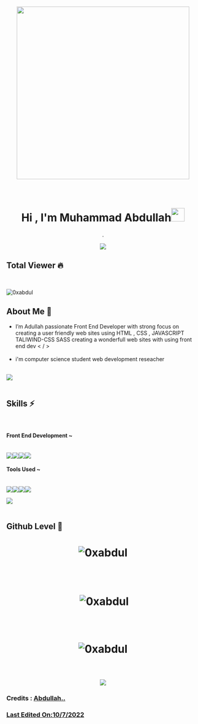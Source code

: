 <h1 align="center"><img src="https://media.giphy.com/media/qgQUggAC3Pfv687qPC/giphy.gif" width="450"></img></h1><br>
<h1 align="center"><b>Hi , I'm Muhammad Abdullah</b><img src="https://media.giphy.com/media/hvRJCLFzcasrR4ia7z/giphy.gif" width="35"></h1>
<p align="center">.
  <p align="center">
  <a href="https://github.com/DenverCoder1/readme-typing-svg"><img src="https://readme-typing-svg.herokuapp.com?font=Time+New+Roman&color=cyan&size=25&center=true&vCenter=true&width=600&height=100&lines=Assalamu+O+Alaikum+Warahmatullah..&hearts;++;Front-End+Developer,;Computer+Science+Student,;Love+to+Learn..,;"></a>
</p>
  
<h2>Total Viewer &#128293;</h2><br><p align="left"> <img src="https://komarev.com/ghpvc/?username=0xabdul&label=Profile%20views&color=0e75b6&style=flat" alt="0xabdul" /> </p>


<h2 align="left">About Me &#128587;</h2>
<ul>
<li>I’m Adullah passionate Front End Developer with strong focus on creating a user friendly web sites using HTML , CSS , JAVASCRIPT TALIWIND-CSS SASS creating a wonderfull web sites with using front end dev < / > </li><br>
  <li>i'm computer science student web development reseacher </li>
  </ul><br>
  <img src="https://user-images.githubusercontent.com/73097560/115834477-dbab4500-a447-11eb-908a-139a6edaec5c.gif"><br><br>
  
  <h2 align="left">Skills &#9889;</h2><br>
  <h4>Front End Development ~</h4><br>
<img src="https://img.shields.io/badge/html5-%23E34F26.svg?style=for-the-badge&logo=html5&logoColor=white"></img><img src="https://img.shields.io/badge/css3-%231572B6.svg?style=for-the-badge&logo=css3&logoColor=white"></img><img src="https://img.shields.io/badge/javascript%20-%23323330.svg?&style=for-the-badge&logo=javascript&logoColor=%23F7DF1E"/><img src="https://img.shields.io/badge/Tailwind-css%20-%230db7ed.svg?&style=for-the-badge&logo=Jupyter&logoColor=white" /><br>
<h4>Tools Used ~ </h4><br>
<img src="https://img.shields.io/badge/google-4285F4?style=for-the-badge&logo=google&logoColor=white"></img><img src="https://img.shields.io/badge/Terminal-%23121011.svg?style=for-the-badge&logo=gnu-bash&logoColor=white"></img><img src="https://img.shields.io/badge/Visual%20Studio%20Code-0078d7.svg?style=for-the-badge&logo=visual-studio-code&logoColor=white"></img><img src="https://img.shields.io/badge/Zorin%20Linux-1793D1?logo=zorin-linux&logoColor=fff&style=for-the-badge"></img>

 

 
  <img src="https://user-images.githubusercontent.com/73097560/115834477-dbab4500-a447-11eb-908a-139a6edaec5c.gif"><br><br>



<h2 align="left">Github Level &#128204;</h2>
<p align="left">
</p>


<h1 align="center"<p><img align="center" src="https://github-readme-stats.vercel.app/api/top-langs?username=0xabdul&show_icons=true&locale=en&layout=compact" alt="0xabdul"  /></p><br>

<p>&nbsp;<img align="center" src="https://github-readme-stats.vercel.app/api?username=0xabdul&show_icons=true&locale=en" alt="0xabdul" /></p><br>

<p><img align="center" src="https://github-readme-streak-stats.herokuapp.com/?user=0xabdul&" alt="0xabdul" /></p><br>
  <img src="https://user-images.githubusercontent.com/73097560/115834477-dbab4500-a447-11eb-908a-139a6edaec5c.gif"><br>
  <h3 align="left">Credits : <a href="https://github.com/0xabdul">Abdullah..</h3>
    <h3 align="left">Last Edited On:10/7/2022</h3>
    

